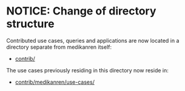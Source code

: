 
# NOTICE: Change of directory structure

Contributed use cases, queries and applications are now located in a directory separate from medikanren itself:

- [contrib/](../../contrib)

The use cases previously residing in this directory now reside in:

- [contrib/medikanren/use-cases/](../../contrib/medikanren/use-cases)

